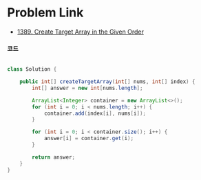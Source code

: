 # Problem Link
- [1389. Create Target Array in the Given Order](https://leetcode.com/problems/create-target-array-in-the-given-order/)


#### 코드

```java

class Solution {

    public int[] createTargetArray(int[] nums, int[] index) {
        int[] answer = new int[nums.length];

        ArrayList<Integer> container = new ArrayList<>();
        for (int i = 0; i < nums.length; i++) {
            container.add(index[i], nums[i]);
        }

        for (int i = 0; i < container.size(); i++) {
            answer[i] = container.get(i);
        }

        return answer;
    } 
}

```
